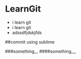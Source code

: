 # LearnGit

+ i learn git
+ i learn git
+ adssdfjdskjfds

##commit using sublime 

###something,,,
####something,,,,